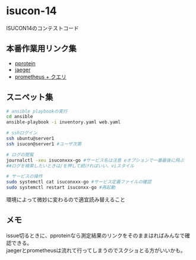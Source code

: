 # isucon-14

ISUCON14のコンテストコード

## 本番作業用リンク集

- [pprotein](http://isucon-o11y:9000)  
- [jaeger](http://isucon-o11y:16686)  
- [prometheus + クエリ](http://isucon-o11y:9090/query?g0.expr=100+-+(avg+by+(instance)+(irate(node_cpu_seconds_total%7Bmode%3D%22idle%22%7D%5B5m%5D))+*+100)&g0.show_tree=0&g0.tab=graph&g0.range_input=15m&g0.res_type=auto&g0.res_density=medium&g0.display_mode=lines&g0.show_exemplars=0&g1.expr=irate(namedprocess_namegroup_cpu_seconds_total%5B5m%5D)&g1.show_tree=0&g1.tab=graph&g1.range_input=15m&g1.res_type=auto&g1.res_density=medium&g1.display_mode=lines&g1.show_exemplars=0)  

## スニペット集

```sh
# ansible playbookの実行
cd ansible
ansible-playbook -i inventory.yaml web.yaml

# sshログイン
ssh ubuntu@server1
ssh isucon@server1 #ユーザ次第

# ログの閲覧
journalctl -xeu isuconxxx-go #サービス名は注意 eオプションで一番最後に飛ぶ
##ログを検索したいときは/を押して続ければいい、viスタイル

# サービスの操作
sudo systemctl cat isuconxxx-go #サービス定義ファイルの確認
sudo systemctl restart isuconxx-go #再起動
```

環境によって微妙に変わるので適宜読み替えること

## メモ

issue切るときに、pproteinなら測定結果のリンクをそのままはればみんなで確認できる。  
jaegerとprometheusは流れて行ってしまうのでスクショとる方がいいかも。
